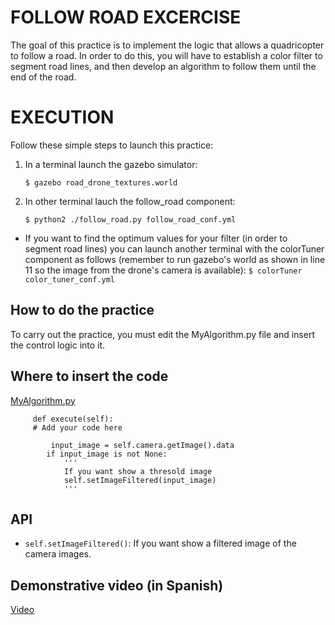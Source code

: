 # FOLLOW ROAD EXCERCISE

The goal of this practice is to implement the logic that allows a quadricopter
to follow a road. In order to do this, you will have to establish a color filter
to segment road lines, and then develop an algorithm to follow them until the 
end of the road.


# EXECUTION

Follow these simple steps to launch this practice:

1. In a terminal launch the gazebo simulator:

    `$ gazebo road_drone_textures.world`

2. In other terminal lauch the follow_road component:

    `$ python2 ./follow_road.py follow_road_conf.yml`

* If you want to find the optimum values for your filter (in order to segment road lines) 
you can launch another terminal with the colorTuner component as follows 
(remember to run gazebo's world  as shown in line 11 so the image from the drone's
camera is available):
    `$ colorTuner color_tuner_conf.yml`
    

## How to do the practice

To carry out the practice, you must edit the MyAlgorithm.py file and insert 
the control logic into it.

## Where to insert the code

[MyAlgorithm.py](MyAlgorithm.py#L62)

```
     def execute(self):
     # Add your code here

         input_image = self.camera.getImage().data
        if input_image is not None:
            '''
            If you want show a thresold image
            self.setImageFiltered(input_image)
            '''   
```

## API
* `self.setImageFiltered()`: If you want show a filtered image of the camera images.

## Demonstrative video (in Spanish)
[Video](https://youtu.be/rIkTImMyoXw)
